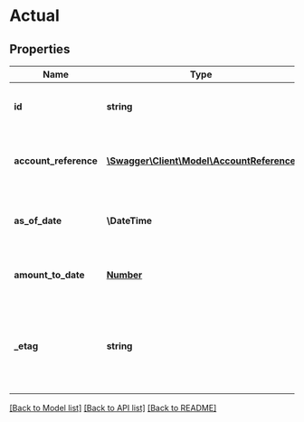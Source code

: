 # Actual

## Properties
Name | Type | Description | Notes
------------ | ------------- | ------------- | -------------
**id** | **string** | The unique identifier of the resource. | [optional] 
**account_reference** | [**\Swagger\Client\Model\AccountReference**](AccountReference.md) | A reference to the related Account resource. | [optional] 
**as_of_date** | **\\DateTime** | The date of the reported actual element. | [optional] 
**amount_to_date** | [**Number**](Number.md) | Current balance for the account. | [optional] 
**_etag** | **string** | A unique system-generated value that identifies the version of the resource. | [optional] 

[[Back to Model list]](../README.md#documentation-for-models) [[Back to API list]](../README.md#documentation-for-api-endpoints) [[Back to README]](../README.md)


